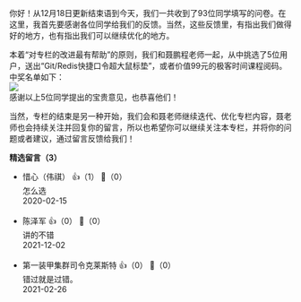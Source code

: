 你好！从12月18日更新结束语到今天，我们一共收到了93位同学填写的问卷。在这里，我首先要感谢各位同学给我们的反馈。当然，这些反馈里，有指出我们做得好的地方，也有指出我们可以继续优化的地方。

本着“对专栏的改进最有帮助”的原则，我们和聂鹏程老师一起，从中挑选了5位用户，送出“Git/Redis快捷口令超大鼠标垫”，或者价值99元的极客时间课程阅码。中奖名单如下：  
![](https://static001.geekbang.org/resource/image/85/90/85b77186fa961e250c685d5e495e6c90.jpg?wh=3026%2A1291)  
感谢以上5位同学提出的宝贵意见，也恭喜他们！

当然，专栏的结束是另一种开始，我们会和聂老师继续迭代、优化专栏内容，聂老师也会持续关注并回复你的留言，所以也希望你可以继续关注本专栏，并将你的问题或者建议，通过留言反馈给我们！
<div><strong>精选留言（3）</strong></div><ul>
<li><span>惜心（伟祺）</span> 👍（1） 💬（0）<div>怎么选</div>2020-02-15</li><br/><li><span>陈泽军</span> 👍（0） 💬（0）<div>讲的不错</div>2021-12-02</li><br/><li><span>第一装甲集群司令克莱斯特</span> 👍（0） 💬（0）<div>错过就是过错。</div>2021-02-26</li><br/>
</ul>